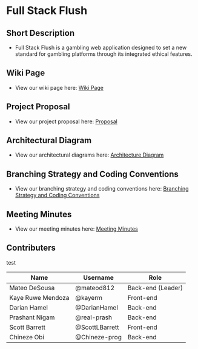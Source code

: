 # Full Stack Flush

## Short Description

* Full Stack Flush is a gambling web application designed to set a new standard for gambling platforms through its integrated ethical features.

## Wiki Page

* View our wiki page here: [Wiki Page](https://github.com/DarianHamel/Full-Stack-Flush/wiki)

## Project Proposal

* View our project proposal here: [Proposal](https://github.com/DarianHamel/Full-Stack-Flush/blob/main/Documents/proposal.md)

## Architectural Diagram

* View our architectural diagrams here: [Architecture Diagram](https://github.com/DarianHamel/Full-Stack-Flush/blob/main/Documents/architecture.md)

## Branching Strategy and Coding Conventions

* View our branching strategy and coding conventions here: [Branching Strategy and Coding Conventions](https://github.com/DarianHamel/Full-Stack-Flush/blob/main/Documents/conventions.md)

## Meeting Minutes 

* View our meeting minutes here: [Meeting Minutes](https://github.com/DarianHamel/Full-Stack-Flush/tree/main/Documents/Meeting%20Minutes)

## Contributers 
test

| Name | Username | Role |
|---|---|---|
| Mateo DeSousa | @mateod812 | Back-end (Leader) |
| Kaye Ruwe Mendoza | @kayerm | Front-end |
| Darian Hamel | @DarianHamel | Back-end |
| Prashant Nigam | @real-prash | Back-end |
| Scott Barrett | @ScottLBarrett | Front-end |
| Chineze Obi | @Chineze-prog | Back-end |
